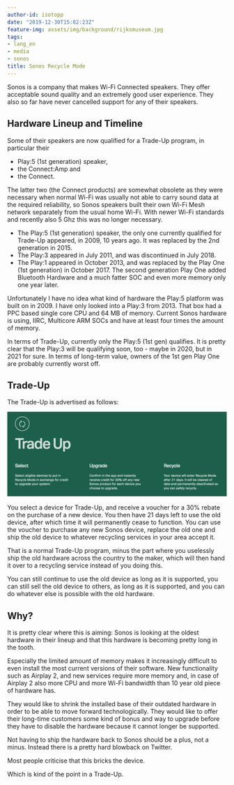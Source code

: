 ```yaml
---
author-id: isotopp
date: "2019-12-30T15:02:23Z"
feature-img: assets/img/background/rijksmuseum.jpg
tags:
- lang_en
- media
- sonos
title: Sonos Recycle Mode
---
```

Sonos is a company that makes Wi-Fi Connected speakers. They
offer acceptable sound quality and an extremely good user
experience. They also so far have never cancelled support for
any of their speakers.

## Hardware Lineup and Timeline

Some of their speakers are now qualified for a Trade-Up program,
in particular their 

- Play:5 (1st generation) speaker, 
- the Connect:Amp and 
- the Connect.

The latter two (the Connect products) are somewhat obsolete as
they were necessary when normal Wi-Fi was usually not able to
carry sound data at the required reliability, so Sonos speakers
built their own Wi-Fi Mesh network separately from the usual home
Wi-Fi. With newer Wi-Fi standards and recently also 5 Ghz this was
no longer necessary.

- The Play:5 (1st generation) speaker, the only one currently
  qualified for Trade-Up appeared, in 2009, 10 years ago. It was
  replaced by the 2nd generation in 2015. 
- The Play:3 appeared in July 2011, and was discontinued in July 2018. 
- The Play:1 appeared in October 2013, and was replaced by the
  Play One (1st generation) in October 2017. The second generation
  Play One added Bluetooth Hardware and a much fatter SOC and even
  more memory only one year later. 

Unfortunately I have no idea what kind of hardware the Play:5
platform was built on in 2009. I have only looked into a Play:3
from 2013. That box had a PPC based single core CPU and 64 MB
of memory. Current Sonos hardware is using, IIRC, Multicore ARM
SOCs and have at least four times the amount of memory.

In terms of Trade-Up, currently only the Play:5 (1st gen)
qualifies. It is pretty clear that the Play:3 will be qualifying
soon, too - maybe in 2020, but in 2021 for sure. In terms of
long-term value, owners of the 1st gen Play One are probably
currently worst off.

## Trade-Up

The Trade-Up is advertised as follows:

![](/uploads/2019/12/sonos-trade-up.png)

You select a device for Trade-Up, and receive a voucher for a
30% rebate on the purchase of a new device. You then have 21
days left to use the old device, after which time it will
permanently cease to function. You can use the voucher to
purchase any new Sonos device, replace the old one and ship the
old device to whatever recycling services in your area accept
it.

That is a normal Trade-Up program, minus the part where you
uselessly ship the old hardware across the country to the maker,
which will then hand it over to a recycling service instead of
you doing this.

You can still continue to use the old device as long as it is
supported, you can still sell the old device to others, as long
as it is supported, and you can do whatever else is possible
with the old hardware.

## Why?

It is pretty clear where this is aiming: Sonos is looking at the
oldest hardware in their lineup and that this hardware is
becoming pretty long in the tooth.

Especially the limited amount of memory makes it increasingly
difficult to even install the most current versions of their
software. New functionality such as Airplay 2, and new services
require more memory and, in case of Airplay 2 also more CPU and
more Wi-Fi bandwidth than 10 year old piece of hardware
has. 

They would like to shrink the installed base of their outdated
hardware in order to be able to move forward technologically.
They would like to offer their long-time customers some kind of
bonus and way to upgrade before they have to disable the
hardware because it cannot longer be supported.

Not having to ship the hardware back to Sonos should be a plus,
not a minus. Instead there is a pretty hard blowback on Twitter.

Most people criticise that this bricks the device.

Which is kind of the point in a Trade-Up.
